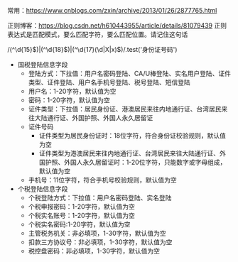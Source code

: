 常用：https://www.cnblogs.com/zxin/archive/2013/01/26/2877765.html

正则博客：https://blog.csdn.net/h610443955/article/details/81079439
正则表达式是匹配模式，要么匹配字符，要么匹配位置。请记住这句话

/(^\d{15}$)|(^\d{18}$)|(^\d{17}(\d|X|x)$)/.test('身份证号码')





- 国税登陆信息字段
  - 登陆方式：下拉值：用户名密码登陆、CA/U棒登陆、实名用户登陆、证件类型、证件登陆、用户名手机号登陆、税号登陆、短信登陆
  - 用户名：1-20字符，默认值为空
  - 密码：1-20字符，默认值为空
  - 证件类型：下拉值：居民身份证、港澳居民来往内地通行证、台湾居民来往大陆通行证、外国护照、外国人永久居留证
  - 证件号码
    - 证件类型为居民身份证时：18位字符，符合身份证校验规则，默认值为空
    - 证件类型为港澳居民来往内地通行证、台湾居民来往大陆通行证、外国护照、外国人永久居留证时：1-20位字符，只能数字或字母组成，默认值为空
  - 手机号：11位字符，符合手机号校验规则，默认值为空
- 个税登陆信息字段
  - 个税登陆方式：下拉值：用户名密码登陆、实名登陆
  - 个税申报密码：1-20字符，默认值为空
  - 个税实名账号：1-20字符，默认值为空
  - 个税实名密码:1-20字符，默认值为空
  - 主管税务机关：非必填项，1-30字符，默认值为空
  - 扣款三方协议号：非必填项，1-30字符，默认值为空
  - 税控盘密码：非必填项，1-30字符，默认值为空